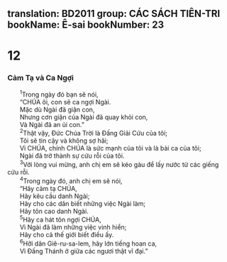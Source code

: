 translation: BD2011
group: CÁC SÁCH TIÊN-TRI
bookName: Ê-sai 
bookNumber: 23
-------

<div class="title"><h1>12</h1><h3>Cảm Tạ và Ca Ngợi</h3></div>
<span class="verse es_12_1">  <sup>1</sup>Trong ngày đó bạn sẽ nói,<br/>  “CHÚA ôi, con sẽ ca ngợi Ngài.<br/>  Mặc dù Ngài đã giận con, <br/>  Nhưng cơn giận của Ngài đã quay khỏi con,<br/>  Và Ngài đã an ủi con.”<br/></span>
<span class="verse es_12_2">  <sup>2</sup>Thật vậy, Ðức Chúa Trời là Ðấng Giải Cứu của tôi;<br/>  Tôi sẽ tin cậy và không sợ hãi;<br/>  Vì CHÚA, chính CHÚA là sức mạnh của tôi và là bài ca của tôi;<br/>  Ngài đã trở thành sự cứu rỗi của tôi.<br/></span>
<span class="verse es_12_3">  <sup>3</sup>Với lòng vui mừng, anh chị em sẽ kéo gàu để lấy nước từ các giếng cứu rỗi.<br/></span>
<span class="verse es_12_4">  <sup>4</sup>Trong ngày đó, anh chị em sẽ nói,<br/>  “Hãy cảm tạ CHÚA,<br/>  Hãy kêu cầu danh Ngài;<br/>  Hãy cho các dân biết những việc Ngài làm;<br/>  Hãy tôn cao danh Ngài.<br/></span>
<span class="verse es_12_5">  <sup>5</sup>Hãy ca hát tôn ngợi CHÚA,<br/>  Vì Ngài đã làm những việc vinh hiển;<br/>  Hãy cho cả thế giới biết điều ấy.<br/></span>
<span class="verse es_12_6">  <sup>6</sup>Hỡi dân Giê-ru-sa-lem, hãy lớn tiếng hoan ca,<br/>  Vì Ðấng Thánh ở giữa các ngươi thật vĩ đại.”<br/></span>
